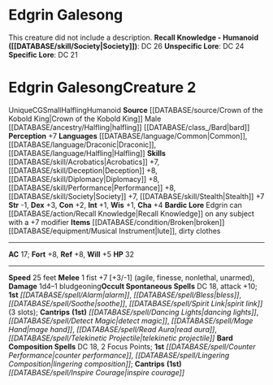 ﻿---
ac: '17'
alignment: CG
all_resistance: null
burrow_speed: null
charisma: '+4'
climb_speed: null
constitution: '+2'
creature_ability:
- Bardic Lore
creature_family: null
description: 'This creature did not include a description.<br/><br/><b><u>Recall Knowledge
  - Humanoid</u> ( [[DATABASE/skill/Society|Society]] )</b>: DC 26<br/><b><u>Unspecific
  Lore</u></b>: DC 24<br/><b><u>Specific Lore</u></b>: DC 21'
dexterity: '+3'
element: null
fly_speed: null
fortitude: '+8'
hp: '32'
id: '2165'
immunity: null
intelligence: '+1'
land_speed: '25'
language:
- '[[DATABASE/language/Common|Common]]'
- '[[DATABASE/language/Draconic|Draconic]]'
- '[[DATABASE/language/Halfling|Halfling]]'
level: '2'
max_speed: '25'
name: Edgrin Galesong
perception: '+7'
rarity: Unique
reflex: '+8'
resistance: null
rus_type_level: null
sense: null
size: Small
skill:
- '[[DATABASE/skill/Acrobatics|Acrobatics]] +7'
- '[[DATABASE/skill/Deception|Deception]] +8'
- '[[DATABASE/skill/Diplomacy|Diplomacy]] +8'
- '[[DATABASE/skill/Performance|Performance]] +8'
- '[[DATABASE/skill/Society|Society]] +7'
- '[[DATABASE/skill/Stealth|Stealth]] +7'
source: '[[DATABASE/source/Crown of the Kobold King|Crown of the Kobold King]]'
speed:
- 25 feet
spell:
- '[[DATABASE/spell/Alarm|Alarm]]'
- '[[DATABASE/spell/Bless|Bless]]'
- '[[DATABASE/spell/Counter Performance|Counter Performance]]'
- '[[DATABASE/spell/Dancing Lights|Dancing Lights]]'
- '[[DATABASE/spell/Detect Magic|Detect Magic]]'
- '[[DATABASE/spell/Inspire Courage|Inspire Courage]]'
- '[[DATABASE/spell/Lingering Composition|Lingering Composition]]'
- '[[DATABASE/spell/Mage Hand|Mage Hand]]'
- '[[DATABASE/spell/Read Aura|Read Aura]]'
- '[[DATABASE/spell/Soothe|Soothe]]'
- '[[DATABASE/spell/Spirit Link|Spirit Link]]'
- '[[DATABASE/spell/Telekinetic Projectile|Telekinetic Projectile]]'
strength: '-1'
strength_req: '-1'
strongest_save:
- Fortitude
- Reflex
swim_speed: null
trait:
- '[[DATABASE/trait/Halfling|Halfling]]'
- '[[DATABASE/trait/Humanoid|Humanoid]]'
- '[[DATABASE/trait/Unique|Unique]]'
type: Creature
vision: null
weakest_save:
- Will
weakness: null
will: '+5'
wisdom: '+1'

---
# Edgrin Galesong

This creature did not include a description.
**Recall Knowledge - Humanoid ([[DATABASE/skill/Society|Society]])**: DC 26
**Unspecific Lore**: DC 24
**Specific Lore**: DC 21

# Edgrin Galesong<span class="item-type">Creature 2</span>

<span class="trait-unique item-trait">Unique</span><span class="trait-alignment item-trait">CG</span><span class="trait-size item-trait">Small</span><span class="item-trait">Halfling</span><span class="item-trait">Humanoid</span>
**Source** [[DATABASE/source/Crown of the Kobold King|Crown of the Kobold King]]
Male [[DATABASE/ancestry/Halfling|halfling]] [[DATABASE/class_/Bard|bard]]
**Perception** +7
**Languages** [[DATABASE/language/Common|Common]], [[DATABASE/language/Draconic|Draconic]], [[DATABASE/language/Halfling|Halfling]]
**Skills** [[DATABASE/skill/Acrobatics|Acrobatics]] +7, [[DATABASE/skill/Deception|Deception]] +8, [[DATABASE/skill/Diplomacy|Diplomacy]] +8, [[DATABASE/skill/Performance|Performance]] +8, [[DATABASE/skill/Society|Society]] +7, [[DATABASE/skill/Stealth|Stealth]] +7
**Str** -1, **Dex** +3, **Con** +2, **Int** +1, **Wis** +1, **Cha** +4
**Bardic Lore** Edgrin can [[DATABASE/action/Recall Knowledge|Recall Knowledge]] on any subject with a +7 modifier
**Items** [[DATABASE/condition/Broken|broken]] [[DATABASE/equipment/Musical Instrument|lute]], dirty clothes

---
**AC** 17; **Fort** +8, **Ref** +8, **Will** +5
**HP** 32

---
**Speed** 25 feet
<span class="in-box-ability">**Melee** <span class="action-icon">1</span> fist +7 [+3/-1] (agile, finesse, nonlethal, unarmed), **Damage** 1d4–1 bludgeoning</span>**Occult Spontaneous Spells** DC 18, attack +10; **1st** _[[DATABASE/spell/Alarm|alarm]]_, _[[DATABASE/spell/Bless|bless]]_, _[[DATABASE/spell/Soothe|soothe]]_, _[[DATABASE/spell/Spirit Link|spirit link]]_ (3 slots); **Cantrips** **(1st)** _[[DATABASE/spell/Dancing Lights|dancing lights]]_, _[[DATABASE/spell/Detect Magic|detect magic]]_, _[[DATABASE/spell/Mage Hand|mage hand]]_, _[[DATABASE/spell/Read Aura|read aura]]_, _[[DATABASE/spell/Telekinetic Projectile|telekinetic projectile]]_
**Bard Composition Spells** DC 18, 2 Focus Points; **1st** _[[DATABASE/spell/Counter Performance|counter performance]]_, _[[DATABASE/spell/Lingering Composition|lingering composition]]_; **Cantrips** **(1st)** _[[DATABASE/spell/Inspire Courage|inspire courage]]_